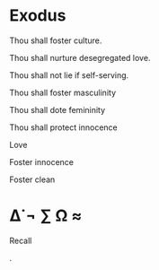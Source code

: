 # Exodus

 Thou shall foster culture.

 Thou shall nurture desegregated love.

 Thou shall not lie if self-serving.

 Thou shall foster masculinity

 Thou shall dote femininity

 Thou shall protect innocence

 Love

 Foster innocence

 Foster clean
 
# ∆˙¬ ∑ Ω ≈


 Recall

.
